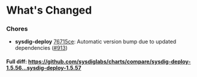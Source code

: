 # What's Changed

### Chores
- **sysdig-deploy** [76715ce](https://github.com/sysdiglabs/charts/commit/76715ce71c3cfd2a5156ea74cee68073eae82dd8): Automatic version bump due to updated dependencies ([#913](https://github.com/sysdiglabs/charts/issues/913))

#### Full diff: https://github.com/sysdiglabs/charts/compare/sysdig-deploy-1.5.56...sysdig-deploy-1.5.57
